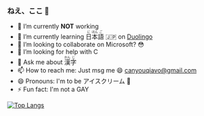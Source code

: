### ねえ、ここ 👋

<!--
**Crzq/Crzq** is a ✨ _special_ ✨ repository because its `README.md` (this file) appears on your GitHub profile.

Here are some ideas to get you started:

- 🔭 I’m currently working on ...
- 🌱 I’m currently learning ...
- 👯 I’m looking to collaborate on ...
- 🤔 I’m looking for help with ...
- 💬 Ask me about ...
- 📫 How to reach me: ...
- 😄 Pronouns: ...
- ⚡ Fun fact: ...
-->

- 🔭 I’m currently **NOT** working
- 🌱 I’m currently learning <ruby>日<rt>に</rt>本<rt>ほん</rt>語<rt>ご</rt></ruby> :jp: on [Duolingo](https://www.duolingo.com)
- 👯 I’m looking to collaborate on Microsoft? :flushed:
- 🤔 I’m looking for help with C
- 💬 Ask me about <ruby>漢<rt>かん</rt>字<rt>じ</rt>
- 📫 How to reach me: Just msg me :smile: canyouqiavo@gmail.com
- 😄 Pronouns: I'm to be アイスクリーム :icecream:
- ⚡ Fun fact: I'm not a GAY


<!--
``` go
package main
import ("fmt")

func main() {
    fmt.Println("Hello World!")
}
```
-->

[![Top Langs](https://https://crzq.vercel.app/api/top-langs/?username=Crzq&theme=tokyonight)](https://github.com/Crzq)
